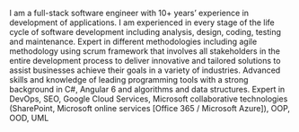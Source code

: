 I am a full-stack software engineer with 10+ years’ experience in development of applications. I am experienced in every stage of the life cycle of software development including analysis, design,
coding, testing and maintenance. Expert in different methodologies including agile methodology using scrum framework that involves all stakeholders in the entire development process to deliver
innovative and tailored solutions to assist businesses achieve their goals in a variety of industries. Advanced skills and knowledge of leading programming tools with a strong background in C#, Angular
6 and algorithms and data structures. Expert in DevOps, SEO, Google Cloud Services, Microsoft collaborative technologies (SharePoint, Microsoft online services [Office 365 / Microsoft Azure]),
OOP, OOD, UML
